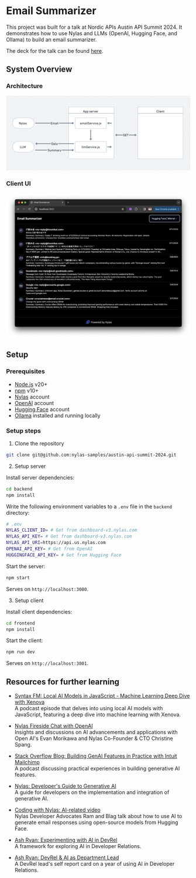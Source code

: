 # Email Summarizer

This project was built for a talk at Nordic APIs Austin API Summit 2024. It demonstrates how to use Nylas and LLMs (OpenAI, Hugging Face, and Ollama) to build an email summarizer.

The deck for the talk can be found [here](https://forums.nylas.com/t/using-generative-ai-with-nylas-to-build-an-email-summarizer/135).

## System Overview

### Architecture

![](/images/architecture.png)

### Client UI

![Client UI](/images/client.png)

## Setup

### Prerequisites

- [Node.js](https://nodejs.org/en/download/) v20+
- [npm](https://www.npmjs.com/get-npm) v10+
- [Nylas](https://dashboard-v3.nylas.com?utm_source=nylas-samples&utm_medium=devrel-surfaces&utm_campaign=&utm_content=apidays-austin-2024) account
- [OpenAI](https://openai.com) account
- [Hugging Face](https://huggingface.co) account
- [Ollama](https://ollama.com) installed and running locally

### Setup steps

1. Clone the repository

```bash
git clone git@github.com:nylas-samples/austin-api-summit-2024.git
```

2. Setup server

Install server dependencies:

```bash
cd backend
npm install
```

Write the following environment variables to a `.env` file in the `backend` directory:

```bash
# .env
NYLAS_CLIENT_ID= # Get from dashboard-v3.nylas.com
NYLAS_API_KEY= # Get from dashboard-v3.nylas.com
NYLAS_API_URI=https://api.us.nylas.com
OPENAI_API_KEY= # Get from OpenAI
HUGGINGFACE_API_KEY= # Get from Hugging Face
```

Start the server:

```bash
npm start
```

Serves on `http://localhost:3000`.

3. Setup client

Install client dependencies:

```bash
cd frontend
npm install
```

Start the client:

```bash
npm run dev
```

Serves on `http://localhost:3001`.

## Resources for further learning

- [Syntax FM: Local AI Models in JavaScript - Machine Learning Deep Dive with Xenova](https://syntax.fm/show/740/local-ai-models-in-javascript-machine-learning-deep-dive-with-xenova)  
  A podcast episode that delves into using local AI models with JavaScript, featuring a deep dive into machine learning with Xenova.

- [Nylas Fireside Chat with OpenAI](https://info.nylas.com/firesidechat-openai-registrationpage.html?utm_source=nylas-samples&utm_medium=devrel-surfaces&utm_campaign=&utm_content=apidays-austin-2024)  
  Insights and discussions on AI advancements and applications with Open AI's Evan Morikawa and Nylas Co-Founder & CTO Christine Spang.

- [Stack Overflow Blog: Building GenAI Features in Practice with Intuit Mailchimp](https://stackoverflow.blog/2024/03/06/building-genai-features-in-practice-with-intuit-mailchimp/)  
  A podcast discussing practical experiences in building generative AI features.

- [Nylas: Developer's Guide to Generative AI](https://www.nylas.com/developers-guide-to-generative-ai?utm_source=nylas-samples&utm_medium=devrel-surfaces&utm_campaign=&utm_content=apidays-austin-2024)  
  A guide for developers on the implementation and integration of generative AI.

- [Coding with Nylas: AI-related video](https://www.youtube.com/watch?v=KNJWMGExt18)  
  Nylas Developer Advocates Ram and Blag talk about how to use AI to generate email responses using open-source models from Hugging Face.

- [Ash Ryan: Experimenting with AI in DevRel](https://www.ashryan.io/experimenting-with-ai-in-devrel/)  
  A framework for exploring AI in Developer Relations.

- [Ash Ryan: DevRel & AI as Department Lead](https://www.ashryan.io/devrel-ai-as-department-lead/)  
  A DevRel lead's self report card on a year of using AI in Developer Relations.
